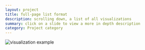 ```yaml
---
layout: project
title: full-page list format
description: scrolling down, a list of all visualizations
summary: click on a slide to view a more in depth description
category: Project category
---
```


<img class="visexampl" alt="visualization example" 		src="https://raw.githubusercontent.com/swat-ds/ds-		visualizations/master/cancel_vf_1.png">